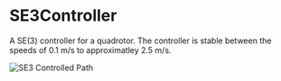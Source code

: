 # SE3Controller
A SE(3) controller for a quadrotor. The controller is stable between the speeds of 0.1 m/s to approximatley 2.5 m/s.

![SE3 Controlled Path](https://www.dropbox.com/s/v6dtqn61oi6nop4/mymap.png?dl=0)
